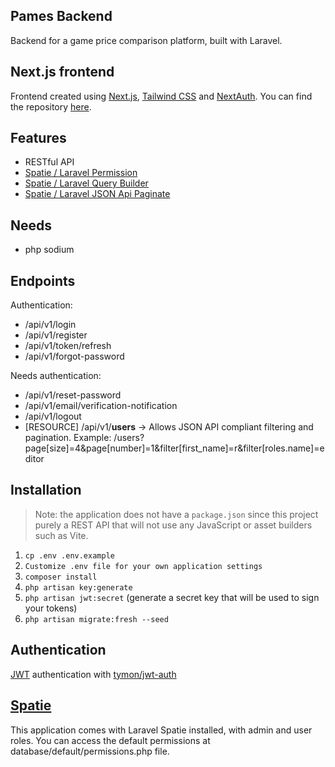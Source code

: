 ## Pames Backend

Backend for a game price comparison platform, built with Laravel.

## Next.js frontend

Frontend created using [Next.js](https://nextjs.org/), [Tailwind CSS](https://tailwindcss.com/)
and [NextAuth](https://next-auth.js.org/). You can find the
repository [here](https://github.com/remzikilnc/pames-front).

## Features
- RESTful API
- [Spatie / Laravel Permission](https://spatie.be/docs/laravel-permission/)
- [Spatie / Laravel Query Builder](https://spatie.be/docs/laravel-query-builder/v5/)
- [Spatie / Laravel JSON Api Paginate](https://github.com/spatie/laravel-json-api-paginate)

## Needs
- php sodium

## Endpoints

Authentication:
- /api/v1/login
- /api/v1/register
- /api/v1/token/refresh
- /api/v1/forgot-password

Needs authentication:
- /api/v1/reset-password
- /api/v1/email/verification-notification
- /api/v1/logout
- [RESOURCE] /api/v1/**users**   -> Allows JSON API compliant filtering and pagination. Example: /users?page[size]=4&page[number]=1&filter[first_name]=r&filter[roles.name]=editor

## Installation

> Note: the application does not have a `package.json` since this project purely a REST API that will not use any
> JavaScript or asset builders such as Vite.

1. `cp .env .env.example`
2. `Customize .env file for your own application settings`
2. `composer install`
3. `php artisan key:generate`
3. `php artisan jwt:secret` (generate a secret key that will be used to sign your tokens)
4. `php artisan migrate:fresh --seed`

## Authentication

[JWT](https://jwt.io/) authentication with [tymon/jwt-auth](https://github.com/tymondesigns/jwt-auth)

## [Spatie](https://spatie.be/docs/laravel-permission/)

This application comes with Laravel Spatie installed, with admin and user roles. You can access the
default permissions at database/default/permissions.php file.
